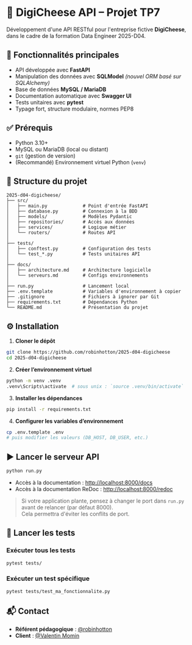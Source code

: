 # 🧀 DigiCheese API – Projet TP7

Développement d'une API RESTful pour l'entreprise fictive **DigiCheese**, dans le cadre de la formation Data Engineer 2025-D04.

## 🚀 Fonctionnalités principales

- API développée avec **FastAPI**
- Manipulation des données avec **SQLModel** _(nouvel ORM basé sur SQLAlchemy)_
- Base de données **MySQL / MariaDB**
- Documentation automatique avec **Swagger UI**
- Tests unitaires avec **pytest**
- Typage fort, structure modulaire, normes PEP8

## ✅ Prérequis

- Python 3.10+
- MySQL ou MariaDB (local ou distant)
- `git` (gestion de version)
- (Recommandé) Environnement virtuel Python (`venv`)

## 📁 Structure du projet

```
2025-d04-digicheese/
├── src/
│   ├── main.py             # Point d'entrée FastAPI
│   ├── database.py         # Connexion à la BDD
│   ├── models/             # Modèles Pydantic
│   ├── repositories/       # Accès aux données
│   ├── services/           # Logique métier
│   └── routers/            # Routes API
│
├── tests/
│   ├── conftest.py         # Configuration des tests
│   └── test_*.py           # Tests unitaires API
│
├── docs/
│   ├── architecture.md     # Architecture logicielle
│   └── serveurs.md         # Configs environnements
│
├── run.py                  # Lancement local
├── .env.template           # Variables d'environnement à copier
├── .gitignore              # Fichiers à ignorer par Git
├── requirements.txt        # Dépendances Python
└── README.md               # Présentation du projet
```

## ⚙️ Installation

1. **Cloner le dépôt**

```bash
git clone https://github.com/robinhotton/2025-d04-digicheese
cd 2025-d04-digicheese
```

2. **Créer l’environnement virtuel**

```bash
python -m venv .venv
.venv\Scripts\activate  # sous unix : `source .venv/bin/activate`
```

3. **Installer les dépendances**

```bash
pip install -r requirements.txt
```

4. **Configurer les variables d’environnement**

```bash
cp .env.template .env
# puis modifier les valeurs (DB_HOST, DB_USER, etc.)
```

## ▶️ Lancer le serveur API

```bash
python run.py
```

* Accès à la documentation : [http://localhost:8000/docs](http://localhost:8000/docs)
* Accès à la documentation ReDoc : [http://localhost:8000/redoc](http://localhost:8000/redoc)

> Si votre application plante, pensez à changer le port dans `run.py` avant de relancer (par défaut 8000).  
> Cela permettra d'éviter les conflits de port.

## 🧪 Lancer les tests

### Exécuter tous les tests

```bash
pytest tests/
```

### Exécuter un test spécifique

```bash
pytest tests/test_ma_fonctionnalite.py
```

## 📬 Contact

* **Référent pédagogique** : [@robinhotton](mailto:rhotton@diginamic-formation.fr)
* **Client** : [@Valentin Momin](mailto:vmomin@diginamic-formation.fr)
